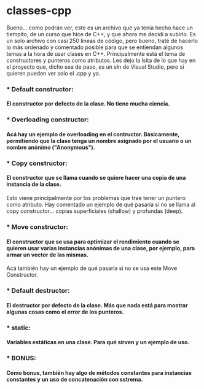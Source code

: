 # classes-cpp
Bueno... como podrán ver, este es un archivo que ya tenía hecho hace un tiempito, de un curso que hice de C++, y que ahora me decidí a subirlo. Es un solo archivo con casi 250 líneas de código, pero bueno, traté de hacerlo lo más ordenado y comentado posible para que se entiendan algunos temas a la hora de usar clases en C++. Principalmente está el tema de constructores y punteros como atributos.
Les dejo la lsita de lo que hay en el proyecto que, dicho sea de paso, es un sln de Visual Studio, pero si quieren pueden ver solo el .cpp y ya.


### * Default constructor:
#### El constructor por defecto de la clase. No tiene mucha ciencia.
### * Overloading constructor:
#### Acá hay un ejemplo de overloading en el contructor. Básicamente, permitiendo que la clase tenga un nombre asignado por el usuario o un nombre anónimo ("Anonymous").
### * Copy constructor:
#### El constructor que se llama cuando se quiere hacer una copia de una instancia de la clase.
Esto viene principalmente por los problemas que trae tener un puntero como atributo. Hay comentado un ejemplo de qué pasaría si no se llama al copy constructor... copias superficiales (shallow) y profundas (deep).
### * Move constructor:
#### El constructor que se usa para optimizar el rendimiento cuando se quieren usar varias instancias anónimas de una clase, por ejemplo, para armar un vector de las mismas.
Acá también hay un ejemplo de qué pasaría si no se usa este Move Constructor.
### * Default destructor:
#### El destructor por defecto de la clase. Más que nada está para mostrar algunas cosas como el error de los punteros.
### * static:
#### Variables estáticas en una clase. Para qué sirven y un ejemplo de uso.

### * BONUS:
#### Como bonus, también hay algo de métodos constantes para instancias constantes y un uso de concatenación con sstrema.
